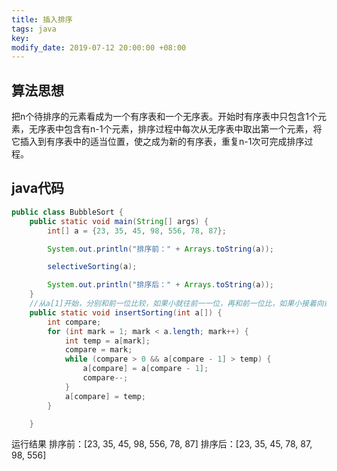 ```yaml
---
title: 插入排序
tags: java
key: 
modify_date: 2019-07-12 20:00:00 +08:00
---
```


## 算法思想
把n个待排序的元素看成为一个有序表和一个无序表。开始时有序表中只包含1个元素，无序表中包含有n-1个元素，排序过程中每次从无序表中取出第一个元素，将它插入到有序表中的适当位置，使之成为新的有序表，重复n-1次可完成排序过程。

 <!--more-->


## java代码
```java
public class BubbleSort {
    public static void main(String[] args) {
        int[] a = {23, 35, 45, 98, 556, 78, 87};

        System.out.println("排序前：" + Arrays.toString(a));

        selectiveSorting(a);

        System.out.println("排序后：" + Arrays.toString(a));
    }
    //从a[1]开始，分别和前一位比较，如果小就往前一一位，再和前一位比，如果小接着向前移，直到比前一位大。
    public static void insertSorting(int a[]) {
        int compare;
        for (int mark = 1; mark < a.length; mark++) {
            int temp = a[mark];
            compare = mark;
            while (compare > 0 && a[compare - 1] > temp) {
                a[compare] = a[compare - 1];
                compare--;
            }
            a[compare] = temp;
        }

    }

```
运行结果
排序前：[23, 35, 45, 98, 556, 78, 87]
排序后：[23, 35, 45, 78, 87, 98, 556]


